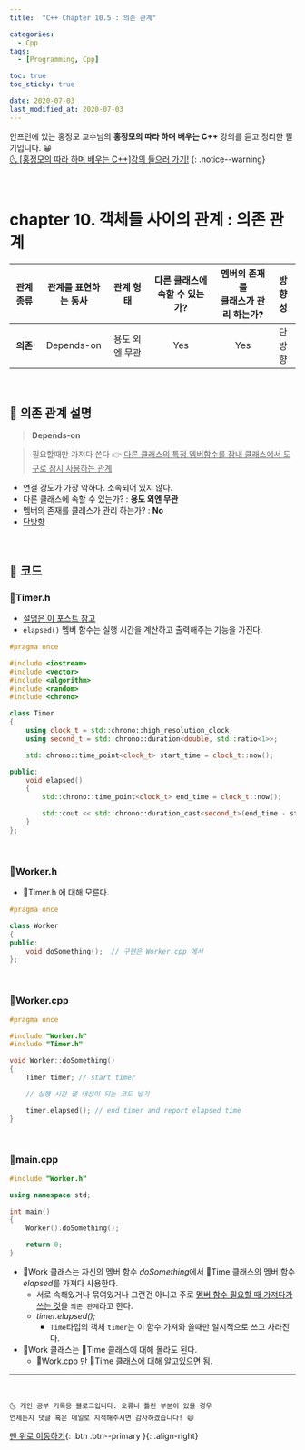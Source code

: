 ```yaml
---
title:  "C++ Chapter 10.5 : 의존 관계" 

categories:
  - Cpp
tags:
  - [Programming, Cpp]

toc: true
toc_sticky: true

date: 2020-07-03
last_modified_at: 2020-07-03
---
```


인프런에 있는 홍정모 교수님의 **홍정모의 따라 하며 배우는 C++** 강의를 듣고 정리한 필기입니다. 😀    
[🌜 [홍정모의 따라 하며 배우는 C++]강의 들으러 가기!](https://www.inflearn.com/course/following-c-plus)
{: .notice--warning}

<br>

# chapter 10. 객체들 사이의 관계 : 의존 관계

|관계 종류|관계를 표현하는 동사|관계 형태|다른 클래스에 속할 수 있는가?|멤버의 존재를 <br> 클래스가 관리 하는가?|방향성|
|:---:|:---:|:---:|:---:|:---:|:---:|
|**의존**|Depends-on|용도 외엔 무관|Yes|Yes|단방향|

<br>

## 🔔 의존 관계 설명

> **Depends-on**

> 필요할때만 가져다 쓴다 👉 <u>다른 클래스의 특정 멤버함수를 잠내 클래스에서 도구로 잠시 사용하는 관계</u>

- 연결 강도가 가장 약하다. 소속되어 있지 않다. 
- 다른 클래스에 속할 수 있는가? : **용도 외엔 무관**
- 멤버의 존재를 클래스가 관리 하는가?  : **No**
- <u>단방향</u>

<br>

## 🔔 코드

### 📜Timer.h

- [설명은 이 포스트 참고](https://ansohxxn.github.io/cpp/chapter8-15/)
- `elapsed()` 멤버 함수는 실행 시간을 계산하고 출력해주는 기능을 가진다.

```cpp
#pragma once

#include <iostream>
#include <vector>
#include <algorithm>
#include <random>
#include <chrono>

class Timer
{
	using clock_t = std::chrono::high_resolution_clock;
	using second_t = std::chrono::duration<double, std::ratio<1>>;

	std::chrono::time_point<clock_t> start_time = clock_t::now();

public:
	void elapsed()
	{
		std::chrono::time_point<clock_t> end_time = clock_t::now();

		std::cout << std::chrono::duration_cast<second_t>(end_time - start_time).count() << std::endl;
	}
};
```

<br>

### 📜Worker.h

- 📜Timer.h 에 대해 모른다.

```cpp
#pragma once

class Worker
{
public:
	void doSomething();  // 구현은 Worker.cpp 에서
};
```

<br>

### 📜Worker.cpp

```cpp
#pragma once

#include "Worker.h"
#include "Timer.h"

void Worker::doSomething()
{
	Timer timer; // start timer

	// 실행 시간 잴 대상이 되는 코드 넣기

	timer.elapsed(); // end timer and report elapsed time
}
```

<br>

### 📜main.cpp

```cpp
#include "Worker.h"

using namespace std;

int main()
{
	Worker().doSomething();

	return 0;
}
```

- 📜Work 클래스는 자신의 멤버 함수 *doSomething*에서 📜Time 클래스의 멤버 함수 *elapsed*를 가져다 사용한다.
  - 서로 속해있거나 묶여있거나 그런건 아니고 주로 <u>멤버 함수 필요할 때 가져다가 쓰는 것</u>을 `의존 관계`라고 한다.
  - *timer.elapsed();*
    - `Time`타입의 객체 `timer`는 이 함수 가져와 쓸때만 일시적으로 쓰고 사라진다.
- 📜Work 클래스는 📜Time 클래스에 대해 몰라도 된다.
  - 📜Work.cpp 만 📜Time 클래스에 대해 알고있으면 됨.

***
<br>

    🌜 개인 공부 기록용 블로그입니다. 오류나 틀린 부분이 있을 경우 
    언제든지 댓글 혹은 메일로 지적해주시면 감사하겠습니다! 😄

[맨 위로 이동하기](#){: .btn .btn--primary }{: .align-right}

<br>
